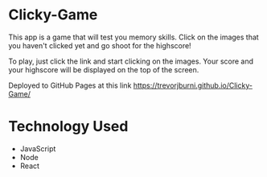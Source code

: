 # Clicky-Game

This app is a game that will test you memory skills. Click on the images that you haven't clicked yet and go shoot for the highscore!

To play, just click the link and start clicking on the images. Your score and your highscore will be displayed on the top of the screen.

Deployed to GitHub Pages at this link https://trevorjburni.github.io/Clicky-Game/

# Technology Used

- JavaScript
- Node
- React

